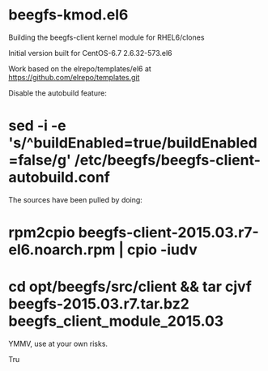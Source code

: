 # beegfs-kmod.el6
Building the beegfs-client kernel module for RHEL6/clones

Initial version built for CentOS-6.7 2.6.32-573.el6

Work based on the elrepo/templates/el6 at https://github.com/elrepo/templates.git

Disable the autobuild feature:
# sed -i -e 's/^buildEnabled=true/buildEnabled=false/g' /etc/beegfs/beegfs-client-autobuild.conf

The sources have been pulled by doing:

# rpm2cpio beegfs-client-2015.03.r7-el6.noarch.rpm | cpio -iudv
# cd opt/beegfs/src/client && tar cjvf beegfs-2015.03.r7.tar.bz2 beegfs_client_module_2015.03

YMMV, use at your own risks.

Tru
